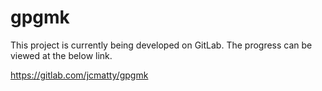 # gpgmk

This project is currently being developed on GitLab.  The progress can be
viewed at the below link.

https://gitlab.com/jcmatty/gpgmk
